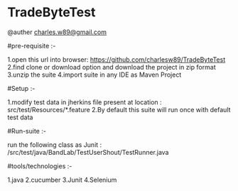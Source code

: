 # TradeByteTest
@auther charles.w89@gmail.com

#pre-requisite :-

1.open this url into browser:
https://github.com/charlesw89/TradeByteTest
2.find clone or download option and download the project in zip format 
3.unzip the suite
4.import suite in any IDE as Maven Project

#Setup :-

1.modify test data in jherkins file present at location : src/test/Resources/*.feature
2.By default this suite will run once with default test data

#Run-suite :-

run the following class as Junit : /src/test/java/BandLab/TestUserShout/TestRunner.java 

#tools/technologies :-

1.java
2.cucumber
3.Junit
4.Selenium
